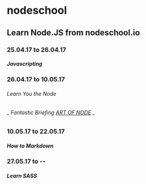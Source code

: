 # nodeschool
## Learn Node.JS from nodeschool.io

### 25.04.17 to 26.04.17 ###
##### Javascripting #####



### 26.04.17 to 10.05.17 ### 
###### Learn You the Node ######
###### _ Fantastic Briefing [ART OF NODE](https://github.com/maxogden/art-of-node#callbacks) _ ######



### 10.05.17 to 22.05.17 ###
##### How to Markdown #####



### 27.05.17 to -- ###
##### Learn SASS #####

